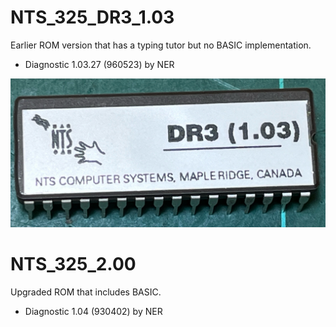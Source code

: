 # NTS_325_DR3_1.03
Earlier ROM version that has a typing tutor but no BASIC implementation.<br>
- Diagnostic 1.03.27  (960523)  by NER

![Vers. 1.03](NTS_325_DR3_1.03_picture.jpg)

# NTS_325_2.00
Upgraded ROM that includes BASIC.<br>
- Diagnostic 1.04 (930402)  by NER
